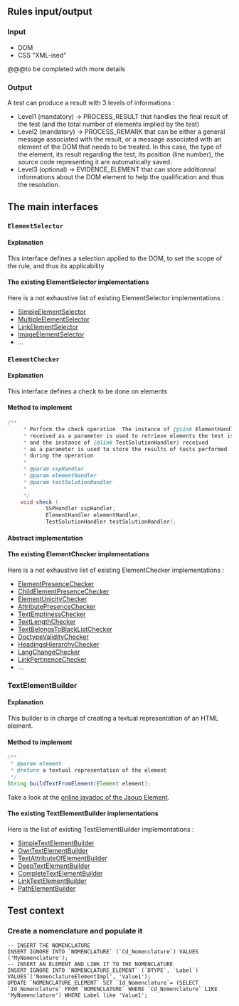 ## Rules input/output
### Input

* DOM
* CSS "XML-ised"

@@@to be completed with more details

### Output
A test can produce a result with 3 levels of informations : 
* Level1 (mandatory) -> PROCESS_RESULT that handles the final result of the test (and the total number of elements implied by the test)
* Level2 (mandatory) -> PROCESS_REMARK that can be either a general message associated with the result, or a message associated with an element of the DOM that needs to be treated. In this case, the type of the element, its result regarding the test, its position (line number), the source code representing it are automatically saved.
* Level3 (optional) -> EVIDENCE_ELEMENT that can store additionnal informations about the DOM element to help the qualification and thus the resolution.

## The main interfaces

### `ElementSelector`
#### Explanation
This interface defines a selection applied to the DOM, to set the scope of the rule, and thus its applicability

#### The existing ElementSelector implementations 
Here is a not exhaustive list of existing ElementSelector implementations : 
* [SimpleElementSelector](http://tanaguru.org/Javadoc/LATEST/org/opens/tanaguru/rules/elementselector/SimpleElementSelector.html)
* [MultipleElementSelector](http://tanaguru.org/Javadoc/LATEST/org/opens/tanaguru/rules/elementselector/MultipleElementSelector.html)
* [LinkElementSelector](http://tanaguru.org/Javadoc/LATEST/org/opens/tanaguru/rules/elementselector/LinkElementSelector.html)
* [ImageElementSelector](http://tanaguru.org/Javadoc/LATEST/org/opens/tanaguru/rules/elementselector/ImageElementSelector.html)
* ...

### `ElementChecker`
#### Explanation
This interface defines a check to be done on elements 
#### Method to implement
```java
/**
     * Perform the check operation. The instance of {@link ElementHandler} 
     * received as a parameter is used to retrieve elements the test is about
     * and the instance of {@link TestSolutionHandler} received 
     * as a parameter is used to store the results of tests performed 
     * during the operation
     * 
     * @param sspHandler
     * @param elementHandler
     * @param testSolutionHandler
     *  
     */
    void check (
            SSPHandler sspHandler, 
            ElementHandler elementHandler, 
            TestSolutionHandler testSolutionHandler);
```
#### Abstract implementation
#### The existing ElementChecker implementations 
Here is a not exhaustive list of existing ElementChecker implementations : 
* [ElementPresenceChecker](http://tanaguru.org/Javadoc/LATEST/org/opens/tanaguru/rules/elementchecker/element/ElementPresenceChecker.html)
* [ChildElementPresenceChecker](http://tanaguru.org/Javadoc/LATEST/org/opens/tanaguru/rules/elementchecker/element/ChildElementPresenceChecker.html)
* [ElementUnicityChecker](http://tanaguru.org/Javadoc/LATEST/org/opens/tanaguru/rules/elementchecker/element/ElementUnicityChecker.html)
* [AttributePresenceChecker](http://tanaguru.org/Javadoc/LATEST/org/opens/tanaguru/rules/elementchecker/attribute/AttributePresenceChecker.html)
* [TextEmptinessChecker](http://tanaguru.org/Javadoc/LATEST/org/opens/tanaguru/rules/elementchecker/text/TextEmptinessChecker.html)
* [TextLengthChecker](http://tanaguru.org/Javadoc/LATEST/org/opens/tanaguru/rules/elementchecker/text/TextLengthChecker.html)
* [TextBelongsToBlackListChecker](http://tanaguru.org/Javadoc/LATEST/org/opens/tanaguru/rules/elementchecker/text/TextBelongsToBlackListChecker.html)
* [DoctypeValidityChecker](http://tanaguru.org/Javadoc/LATEST/org/opens/tanaguru/rules/elementchecker/doctype/DoctypeValidityChecker.html)
* [HeadingsHierarchyChecker](http://tanaguru.org/Javadoc/LATEST/org/opens/tanaguru/rules/elementchecker/headings/HeadingsHierarchyChecker.html)
* [LangChangeChecker](http://tanaguru.org/Javadoc/LATEST/org/opens/tanaguru/rules/elementchecker/lang/LangChangeChecker.html)
* [LinkPertinenceChecker](http://tanaguru.org/Javadoc/LATEST/org/opens/tanaguru/rules/elementchecker/link/LinkPertinenceChecker.html)
* ...

### TextElementBuilder
#### Explanation
This builder is in charge of creating a textual representation of an HTML element.
#### Method to implement
```java
/**
 * @param element
 * @return a textual representation of the element
 */
String buildTextFromElement(Element element);
```
Take a look at the [online javadoc of the Jsoup Element](http://jsoup.org/apidocs/org/jsoup/nodes/Element.html). 
#### The existing TextElementBuilder implementations 
Here is the list of existing TextElementBuilder implementations : 
* [SimpleTextElementBuilder](http://tanaguru.org/Javadoc/LATEST/org/opens/tanaguru/rules/textbuilder/SimpleTextElementBuilder.html)
* [OwnTextElementBuilder](http://tanaguru.org/Javadoc/LATEST/org/opens/tanaguru/rules/textbuilder/OwnTextElementBuilder.html)
* [TextAttributeOfElementBuilder](http://tanaguru.org/Javadoc/LATEST/org/opens/tanaguru/rules/textbuilder/TextAttributeOfElementBuilder.html)
* [DeepTextElementBuilder](http://tanaguru.org/Javadoc/LATEST/org/opens/tanaguru/rules/textbuilder/DeepTextElementBuilder.html)
* [CompleteTextElementBuilder](http://tanaguru.org/Javadoc/LATEST/org/opens/tanaguru/rules/textbuilder/CompleteTextElementBuilder.html)
* [LinkTextElementBuilder](http://tanaguru.org/Javadoc/LATEST/org/opens/tanaguru/rules/textbuilder/LinkTextElementBuilder.html)
* [PathElementBuilder](http://tanaguru.org/Javadoc/LATEST/org/opens/tanaguru/rules/textbuilder/PathElementBuilder.html)

## Test context
### Create a nomenclature and populate it
```mysql
-- INSERT THE NOMENCLATURE
INSERT IGNORE INTO `NOMENCLATURE` (`Cd_Nomenclature`) VALUES ('MyNomenclature');
-- INSERT AN ELEMENT AND LINK IT TO THE NOMENCLATURE
INSERT IGNORE INTO `NOMENCLATURE_ELEMENT` (`DTYPE`, `Label`) VALUES`('NomenclatureElementImpl', 'Value1');
UPDATE `NOMENCLATURE_ELEMENT` SET `Id_Nomenclature`= (SELECT `Id_Nomenclature` FROM `NOMENCLATURE` WHERE `Cd_Nomenclature` LIKE 'MyNomenclature') WHERE Label like 'Value1';
```